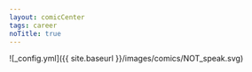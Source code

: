 ```yaml
---
layout: comicCenter
tags: career
noTitle: true
---
```


![_config.yml]({{ site.baseurl }}/images/comics/NOT_speak.svg)
